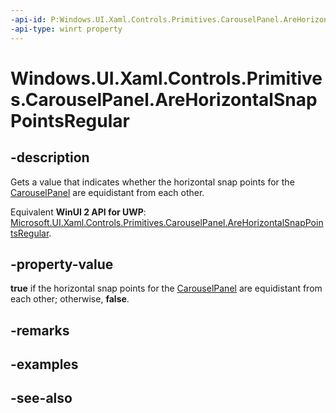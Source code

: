 ```yaml
---
-api-id: P:Windows.UI.Xaml.Controls.Primitives.CarouselPanel.AreHorizontalSnapPointsRegular
-api-type: winrt property
---
```


<!-- Property syntax
public bool AreHorizontalSnapPointsRegular { get; }
-->

# Windows.UI.Xaml.Controls.Primitives.CarouselPanel.AreHorizontalSnapPointsRegular

## -description
Gets a value that indicates whether the horizontal snap points for the [CarouselPanel](carouselpanel.md) are equidistant from each other.

Equivalent **WinUI 2 API for UWP**: [Microsoft.UI.Xaml.Controls.Primitives.CarouselPanel.AreHorizontalSnapPointsRegular](/windows/winui/api/microsoft.ui.xaml.controls.primitives.carouselpanel.arehorizontalsnappointsregular).

## -property-value
**true** if the horizontal snap points for the [CarouselPanel](carouselpanel.md) are equidistant from each other; otherwise, **false**.

## -remarks

## -examples

## -see-also
